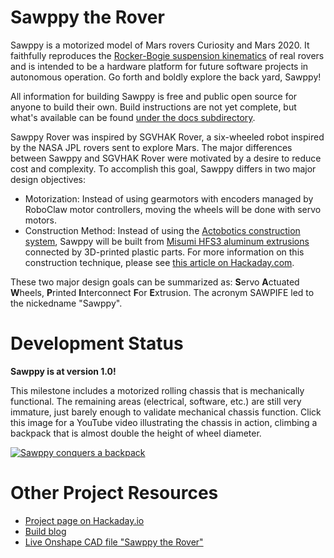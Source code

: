 # Sawppy the Rover

Sawppy is a motorized model of Mars rovers Curiosity and Mars 2020. It faithfully reproduces
the [Rocker-Bogie suspension kinematics](https://en.wikipedia.org/wiki/Rocker-bogie) of real
rovers and is intended to be a hardware platform for future software projects in autonomous
operation. Go forth and boldly explore the back yard, Sawppy!

All information for building Sawppy is free and public open source for anyone to build their
own. Build instructions are not yet complete, but what's available can be found
[under the docs subdirectory](docs/).

Sawppy Rover was inspired by SGVHAK Rover, a six-wheeled robot inspired by the NASA JPL rovers
sent to explore Mars. The major differences between Sawppy and SGVHAK Rover were motivated by
a desire to reduce cost and complexity. To accomplish this goal, Sawppy differs in two major
design objectives:

* Motorization: Instead of using gearmotors with encoders managed by RoboClaw motor controllers,
moving the wheels will be done with servo motors.
* Construction Method: Instead of using the [Actobotics construction system](https://www.servocity.com/actobotics),
Sawppy will be built from [Misumi HFS3 aluminum extrusions](https://us.misumi-ec.com/vona2/detail/110300465870/)
connected by 3D-printed plastic parts. For more information on this construction technique, please
see [this article on Hackaday.com](https://hackaday.com/2018/05/08/how-to-build-anything-out-of-aluminum-extrusion-and-3d-printed-brackets/).

These two major design goals can be summarized as: **S**ervo **A**ctuated **W**heels,
**P**rinted **I**nterconnect **F**or **E**xtrusion. The acronym SAWPIFE led to the nickedname "Sawppy".

# Development Status

**Sawppy is at version 1.0!** 

This milestone includes a motorized rolling chassis that is mechanically functional.
The remaining areas (electrical, software, etc.) are still very immature, just barely enough
to validate mechanical chassis function. Click this image for a YouTube video illustrating
the chassis in action, climbing a backpack that is almost double the height of wheel diameter.

[![Sawppy conquers a backpack](https://img.youtube.com/vi/acANiRFg-qA/0.jpg)](https://www.youtube.com/watch?v=acANiRFg-qA)

# Other Project Resources

* [Project page on Hackaday.io](https://hackaday.io/project/158208-sawppy-the-rover)
* [Build blog](https://newscrewdriver.com/category/projects/sawppy-the-rover/)
* [Live Onshape CAD file "Sawppy the Rover"](https://cad.onshape.com/documents/43678ef564a43281c83e1aef/w/392bbf8745395bc24367a35c/e/9bd6bbb7aba50a97523d14f2)
